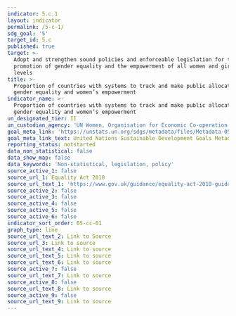 ```yaml
---
indicator: 5.c.1
layout: indicator
permalink: /5-c-1/
sdg_goal: '5'
target_id: 5.c
published: true
target: >-
  Adopt and strengthen sound policies and enforceable legislation for the
  promotion of gender equality and the empowerment of all women and girls at all
  levels
title: >-
  Proportion of countries with systems to track and make public allocations for
  gender equality and women’s empowerment
indicator_name: >-
  Proportion of countries with systems to track and make public allocations for
  gender equality and women’s empowerment
un_designated_tier: II
un_custodian_agency: 'UN Women, Organisation for Economic Co-operation and Development (OECD)'
goal_meta_link: 'https://unstats.un.org/sdgs/metadata/files/Metadata-05-0c-01.pdf'
goal_meta_link_text: United Nations Sustainable Development Goals Metadata (PDF 4.0 MB)
reporting_status: notstarted
data_non_statistical: false
data_show_map: false
data_keywords: 'Non-statistical, legislation, policy'
source_active_1: false
source_url_1: Equality Act 2010
source_url_text_1: 'https://www.gov.uk/guidance/equality-act-2010-guidance'
source_active_2: false
source_active_3: false
source_active_4: false
source_active_5: false
source_active_6: false
indicator_sort_order: 05-cc-01
graph_type: line
source_url_text_2: Link to Source
source_url_3: Link to source
source_url_text_4: Link to source
source_url_text_5: Link to source
source_url_text_6: Link to source
source_active_7: false
source_url_text_7: Link to source
source_active_8: false
source_url_text_8: Link to source
source_active_9: false
source_url_text_9: Link to source
---
```


